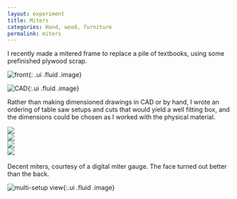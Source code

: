 ```yaml
---
layout: experiment 
title: Miters 
categories: Hand, wood, furniture
permalink: miters
---
```


I recently made a mitered frame to replace a pile of textbooks, using some prefinished plywood scrap. 


![front](https://farm5.staticflickr.com/4619/40469398531_d726ac5a1a_b.jpg){: .ui .fluid .image}


![CAD](https://farm5.staticflickr.com/4622/40469411251_f0c33cb833_b.jpg){:.ui .fluid .image}

Rather than making dimensioned drawings in CAD or by hand, I wrote an ordering of table saw setups and cuts that would yield a well fitting box, and the dimensions could be chosen as I worked with the physical material.

<div class="ui two column grid container">

  <div class="row">
  <div class="column"><img class="ui fluid image" src="https://farm5.staticflickr.com/4655/39759098244_ffe383a2cb_b.jpg"></div>
  <div class=" column"><img class="ui fluid image" src="https://farm5.staticflickr.com/4711/40469402651_33900711bf_b.jpg"></div>
  </div>

  <div class="row">
  <div class="column"><img class="ui fluid image" src="https://farm5.staticflickr.com/4661/38658964040_163035297c_b.jpg"></div>
  <div class="column"><img class="ui fluid image" src="https://farm5.staticflickr.com/4608/38658965480_1c96afa9da_b.jpg"></div>
  </div>

</div>
<br>
Decent miters, courtesy of a digital miter gauge. The face turned out better than the back.


![multi-setup view](https://farm5.staticflickr.com/4631/40425818892_de2b17663d_b.jpg){:.ui .fluid .image}






